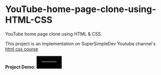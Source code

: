 # YouTube-home-page-clone-using-HTML-CSS
YouTube home page clone using HTML &amp; CSS.

<p>This project is an implementation on SuperSimpleDev Youtube channel's <a href="https://youtu.be/G3e-cpL7ofc">html css course</a></p>

<strong>Project Demo: </strong>
<video src='https://user-images.githubusercontent.com/118308039/224549390-f6517cda-26cd-4243-a13d-015bd1abad47.mp4' width=80/>

